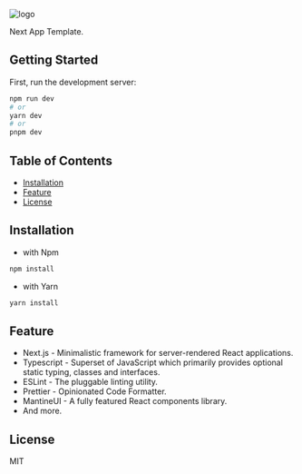 ![logo](https://calendar.perfplanet.com/wp-content/uploads/2022/12/clark/next-logo.png)

Next App Template.

## Getting Started
First, run the development server:
```sh
npm run dev
# or
yarn dev
# or
pnpm dev
```

## Table of Contents
* [Installation](#installation)
* [Feature](#feature)
* [License](#license)

<a name="installation"></a>
## Installation
* with Npm
```sh
npm install
```
* with Yarn
```sh
yarn install
```

<a name='feature'></a>
## Feature
* Next.js - Minimalistic framework for server-rendered React applications.
* Typescript - Superset of JavaScript which primarily provides optional static typing, classes and interfaces.
* ESLint - The pluggable linting utility.
* Prettier - Opinionated Code Formatter.
* MantineUI - A fully featured React components library.
* And more.

<a name='license'></a>
## License
MIT